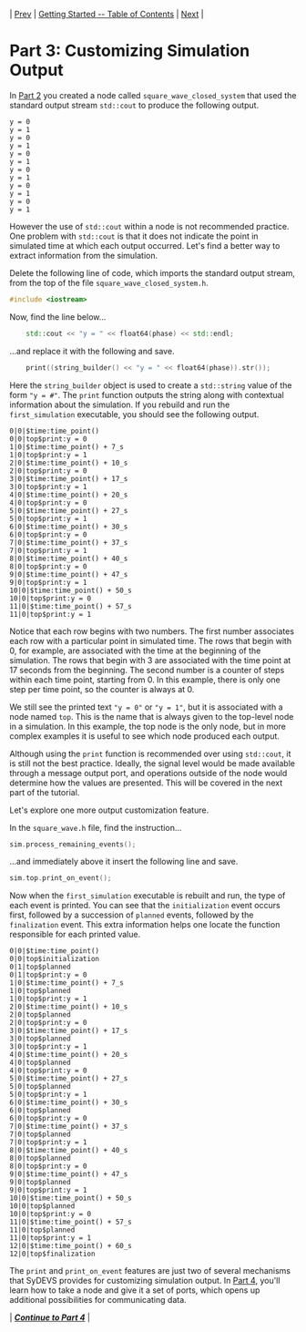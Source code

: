 | [Prev](part02.html) | [Getting Started -- Table of Contents](index.html) | [Next](part04.html) |
# Part 3: Customizing Simulation Output

In [Part 2](part02.html) you created a node called `square_wave_closed_system` that used the standard output stream `std::cout` to produce the following output.

```
y = 0
y = 1
y = 0
y = 1
y = 0
y = 1
y = 0
y = 1
y = 0
y = 1
y = 0
y = 1
```

However the use of `std::cout` within a node is not recommended practice. One problem with `std::cout` is that it does not indicate the point in simulated time at which each output occurred. Let's find a better way to extract information from the simulation.

Delete the following line of code, which imports the standard output stream, from the top of the file `square_wave_closed_system.h`.

```cpp
#include <iostream>
```

Now, find the line below...

```cpp
    std::cout << "y = " << float64(phase) << std::endl;
```

...and replace it with the following and save.

```cpp
    print((string_builder() << "y = " << float64(phase)).str());
```

Here the `string_builder` object is used to create a `std::string` value of the form `"y = #"`. The `print` function outputs the string along with contextual information about the simulation. If you rebuild and run the `first_simulation` executable, you should see the following output.

```
0|0|$time:time_point()
0|0|top$print:y = 0
1|0|$time:time_point() + 7_s
1|0|top$print:y = 1
2|0|$time:time_point() + 10_s
2|0|top$print:y = 0
3|0|$time:time_point() + 17_s
3|0|top$print:y = 1
4|0|$time:time_point() + 20_s
4|0|top$print:y = 0
5|0|$time:time_point() + 27_s
5|0|top$print:y = 1
6|0|$time:time_point() + 30_s
6|0|top$print:y = 0
7|0|$time:time_point() + 37_s
7|0|top$print:y = 1
8|0|$time:time_point() + 40_s
8|0|top$print:y = 0
9|0|$time:time_point() + 47_s
9|0|top$print:y = 1
10|0|$time:time_point() + 50_s
10|0|top$print:y = 0
11|0|$time:time_point() + 57_s
11|0|top$print:y = 1
```

Notice that each row begins with two numbers. The first number associates each row with a particular point in simulated time. The rows that begin with 0, for example, are associated with the time at the beginning of the simulation. The rows that begin with 3 are associated with the time point at 17 seconds from the beginning. The second number is a counter of steps within each time point, starting from 0. In this example, there is only one step per time point, so the counter is always at 0.

We still see the printed text `"y = 0"` or `"y = 1"`, but it is associated with a node named `top`. This is the name that is always given to the top-level node in a simulation. In this example, the top node is the only node, but in more complex examples it is useful to see which node produced each output.

Although using the `print` function is recommended over using `std::cout`, it is still not the best practice. Ideally, the signal level would be made available through a message output port, and operations outside of the node would determine how the values are presented. This will be covered in the next part of the tutorial.

Let's explore one more output customization feature.

In the `square_wave.h` file, find the instruction...

```cpp
sim.process_remaining_events();
```

...and immediately above it insert the following line and save.

```cpp
sim.top.print_on_event();
```

Now when the `first_simulation` executable is rebuilt and run, the type of each event is printed. You can see that the `initialization` event occurs first, followed by a succession of `planned` events, followed by the `finalization` event. This extra information helps one locate the function responsible for each printed value.

```
0|0|$time:time_point()
0|0|top$initialization
0|1|top$planned
0|1|top$print:y = 0
1|0|$time:time_point() + 7_s
1|0|top$planned
1|0|top$print:y = 1
2|0|$time:time_point() + 10_s
2|0|top$planned
2|0|top$print:y = 0
3|0|$time:time_point() + 17_s
3|0|top$planned
3|0|top$print:y = 1
4|0|$time:time_point() + 20_s
4|0|top$planned
4|0|top$print:y = 0
5|0|$time:time_point() + 27_s
5|0|top$planned
5|0|top$print:y = 1
6|0|$time:time_point() + 30_s
6|0|top$planned
6|0|top$print:y = 0
7|0|$time:time_point() + 37_s
7|0|top$planned
7|0|top$print:y = 1
8|0|$time:time_point() + 40_s
8|0|top$planned
8|0|top$print:y = 0
9|0|$time:time_point() + 47_s
9|0|top$planned
9|0|top$print:y = 1
10|0|$time:time_point() + 50_s
10|0|top$planned
10|0|top$print:y = 0
11|0|$time:time_point() + 57_s
11|0|top$planned
11|0|top$print:y = 1
12|0|$time:time_point() + 60_s
12|0|top$finalization
```

The `print` and `print_on_event` features are just two of several mechanisms that SyDEVS provides for customizing simulation output. In [Part 4](part04.html), you'll learn how to take a node and give it a set of ports, which opens up additional possibilities for communicating data.
 
| [***Continue to Part 4***](part04.html) |

